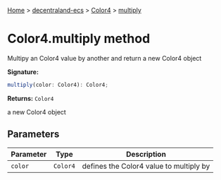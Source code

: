 [Home](./index) &gt; [decentraland-ecs](./decentraland-ecs.md) &gt; [Color4](./decentraland-ecs.color4.md) &gt; [multiply](./decentraland-ecs.color4.multiply.md)

# Color4.multiply method

Multipy an Color4 value by another and return a new Color4 object

**Signature:**
```javascript
multiply(color: Color4): Color4;
```
**Returns:** `Color4`

a new Color4 object

## Parameters

|  Parameter | Type | Description |
|  --- | --- | --- |
|  `color` | `Color4` | defines the Color4 value to multiply by |

